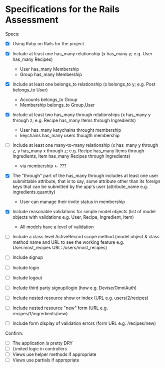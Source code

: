 # Specifications for the Rails Assessment

Specs:
- [x] Using Ruby on Rails for the project
- [x] Include at least one has_many relationship (x has_many y; e.g. User has_many Recipes)
   - User has_many Membership
   - Group has_many Membership
- [x] Include at least one belongs_to relationship (x belongs_to y; e.g. Post belongs_to User)
   - Accounts belongs_to Group
   - Membership belongs_to Group,User
- [x] Include at least two has_many through relationships (x has_many y through z; e.g. Recipe has_many Items through Ingredients)
   - User has_many ketychains throught membership
   - keychains has_many users thougth membership
- [ ] Include at least one many-to-many relationship (x has_many y through z, y has_many x through z; e.g. Recipe has_many Items through Ingredients, Item has_many Recipes through Ingredients)
  - via membership <- ???
- [x] The "through" part of the has_many through includes at least one user submittable attribute, that is to say, some attribute other than its foreign keys that can be submitted by the app's user (attribute_name e.g. ingredients.quantity)
  - User can manage their invite status in membership
- [x] Include reasonable validations for simple model objects (list of model objects with validations e.g. User, Recipe, Ingredient, Item)
  - All models have a level of validation

- [ ] Include a class level ActiveRecord scope method (model object & class method name and URL to see the working feature e.g. User.most_recipes URL: /users/most_recipes)
- [ ] Include signup
- [ ] Include login
- [ ] Include logout
- [ ] Include third party signup/login (how e.g. Devise/OmniAuth)
- [ ] Include nested resource show or index (URL e.g. users/2/recipes)
- [ ] Include nested resource "new" form (URL e.g. recipes/1/ingredients/new)
- [ ] Include form display of validation errors (form URL e.g. /recipes/new)

Confirm:
- [ ] The application is pretty DRY
- [ ] Limited logic in controllers
- [ ] Views use helper methods if appropriate
- [ ] Views use partials if appropriate
